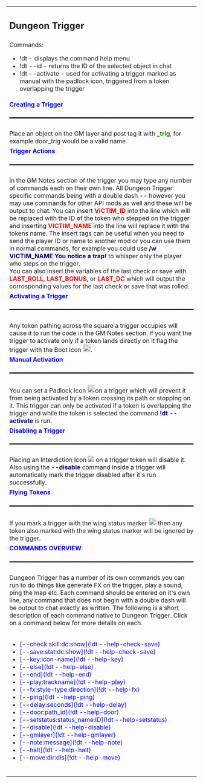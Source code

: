 <table cellpadding='0'><tbody>
<tr><td><h2>Dungeon Trigger</h2></td></tr>
<tr><td>Commands:<br><ul><li>!dt - displays the command help menu</li><li>!dt --id - returns the ID of the selected object in chat</li><li>!dt --activate - used for activating a trigger marked as manual with the padlock icon, triggered from a token overlapping the trigger</li></ul></td></tr>
<tr><td><strong><span style='color: blue;'>Creating a Trigger</span></strong><hr style='border: 1px dashed #000; width: 50%  margin: auto; margin-top: 5%; margin-bottom: 5%;'></td></tr>
<tr><td>Place an object on the GM layer and post tag it with <span style='color: green;'><strong>_trig</strong></span>, for example door_trig would be a valid name.<br></td></tr>
<tr><td><strong><span style='color: blue;'>Trigger Actions</span></strong><hr style='border: 1px dashed #000; width: 50%  margin: auto; margin-top: 5%; margin-bottom: 5%;'></td></tr>
<tr><td>In the GM Notes section of the trigger you may type any number of commands each on their own line. All Dungeon Trigger specific commands being with a double dash -- however you may use commands for other API mods as well and these will be output to chat. You can insert <span style='color: red;'><strong>VICTIM_ID</strong></span> into the line which will be replaced with the ID of the token who stepped on the trigger and inserting <span style='color: red;'><strong>VICTIM_NAME</strong></span> into the line will replace it with the tokens name. The insert tags can be useful when you need to send the player ID or name to another mod or you can use them in normal commands, for example you could use <span style='color: #000080;'><strong>/w VICTIM_NAME You notice a trap!</strong></span> to whisper only the player who steps on the trigger.<br> You can also insert the variables of the last check or save with <span style='color: red;'><strong>LAST_ROLL</strong></span>, <span style='color: red;'><strong>LAST_BONUS</strong></span>, or <span style='color: red;'><strong>LAST_DC</strong></span> which will output the corrosponding values for the last check or save that was rolled.</td></tr>
<tr><td><strong><span style='color: blue;'>Activating a Trigger</span></strong><hr style='border: 1px dashed #000; width: 50%  margin: auto; margin-top: 5%; margin-bottom: 5%;'></td></tr>
<tr><td>Any token pathing across the square a trigger occupies will cause it to run the code in the GM Notes section. If you want the trigger to activate only if a token lands directly on it flag the trigger with the Boot Icon <img src='https://game-icons.net/icons/ffffff/000000/1x1/lorc/tread.png' alt='Boot' width='20' height='20' />.<br></td></tr>
<tr><td><strong><span style='color: blue;'>Manual Activation</span></strong><hr style='border: 1px dashed #000; width: 50%  margin: auto; margin-top: 5%; margin-bottom: 5%;'></td></tr>
<tr><td>You can set a Padlock Icon <img src='https://game-icons.net/icons/ffffff/000000/1x1/lorc/padlock.png' alt='Padlock' width='20' height='20' />on a trigger which will prevent it from being activated by a token crossing its path or stopping on it. This trigger can only be activated if a token is overlapping the trigger and while the token is selected the command <span style='color: #000080;'><strong>!dt --activate</strong></span> is run.<br></td></tr>
<tr><td><strong><span style='color: blue;'>Disabling a Trigger</span></strong><hr style='border: 1px dashed #000; width: 50%  margin: auto; margin-top: 5%; margin-bottom: 5%;'></td></tr>
<tr><td>Placing an Interdiction Icon <img src='https://s3.amazonaws.com/files.d20.io/images/8074185/cyt6rWIaUiMvq-4CnpskZQ/thumb.png?1425598647' /> on a trigger token will disable it. Also using the <span style='color: #000080;'><strong>--disable</strong></span> command inside a trigger will automatically mark the trigger disabled after it's run successfully.<br></td></tr>
<tr><td><strong><span style='color: blue;'>Flying Tokens</span></strong><hr style='border: 1px dashed #000; width: 50%  margin: auto; margin-top: 5%; margin-bottom: 5%;'></td></tr>
<tr><td>If you mark a trigger with the wing status marker <img src='https://game-icons.net/icons/ffffff/000000/1x1/lorc/fluffy-wing.png' alt='fluffy-wing' width='20' height='20' /> then any token also marked with the wing status marker will be ignored by the trigger.<br></td></tr>
<tr><td><strong><span style='color: blue;'>COMMANDS OVERVIEW</span></strong><hr style='border: 1px dashed #000; width: 50%  margin: auto; margin-top: 5%; margin-bottom: 5%;'></td></tr>
<tr><td>Dungeon Trigger has a number of its own commands you can run to do things like generate FX on the trigger, play a sound, ping the map etc. Each command should be entered on it's own line, any command that does not begin with a double dash will be output to chat exactly as written. The following is a short description of each command native to Dungeon Trigger. Click on a command below for more details on each.<br><br><ul><li><span style='color: blue;'>[--check:skill:dc:show](!dt --help-check-save)</span></li><li><span style='color: blue;'>[--save:stat:dc:show](!dt --help-check-save)</span> </li><li><span style='color: blue;'>[--key:icon-name](!dt --help-key)</span></li><li><span style='color: blue;'>[--else](!dt --help-else)</span></li><li><span style='color: blue;'>[--end](!dt --help-end)</span></li><li><span style='color: blue;'>[--play:trackname](!dt --help-play)</span></li><li><span style='color: blue;'>[--fx:style-type:direction](!dt --help-fx)</span></li><li><span style='color: blue;'>[--ping](!dt --help-ping)</span></li><li><span style='color: blue;'>[--delay:seconds](!dt --help-delay)</span></li><li><span style='color: blue;'>[--door:path_id](!dt --help-door)</span></li><li><span style='color: blue;'>[--setstatus:status_name:ID](!dt --help-setstatus)</span></li><li><span style='color: blue;'>[--disable](!dt --help-disable)</span></li><li><span style='color: blue;'>[--gmlayer](!dt --help-gmlayer)</span></li><li><span style='color: blue;'>[--note:message](!dt --help-note)</span></li><li><span style='color: blue;'>[--halt](!dt --help-halt)</span></li><li><span style='color: blue;'>[--move:dir:dis](!dt --help-move)</span></li></ul><br></td></tr>
</tbody></table>
